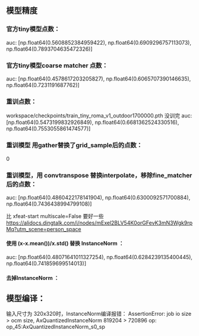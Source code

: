 ## 模型精度
### 官方tiny模型点数： 
auc: [np.float64(0.5608852384959422), np.float64(0.6909296757113073), np.float64(0.7893704635472326)]

### 官方tiny模型coarse matcher 点数：  
auc: [np.float64(0.4578617203205827), np.float64(0.6065707390146635), np.float64(0.7231191687762)]

### 重训点数：  
workspace/checkpoints/train_tiny_roma_v1_outdoor1700000.pth 没训完
auc: [np.float64(0.5473199832926849), np.float64(0.6681362524330516), np.float64(0.7553055861474577)]


### 重训模型 用gather替换了grid_sample后的点数：  
0

### 重训模型，用 convtranspose 替换interpolate，移除fine_matcher 后的点数：  
auc: [np.float64(0.4860422178141904), np.float64(0.6300092571700884), np.float64(0.7436438994799108)]

比 xfeat-start multiscale=False 要好一些 https://alidocs.dingtalk.com/i/nodes/mExel2BLV54K0orGFevK3mN3Wgk9rpMq?utm_scene=person_space

#### 使用 (x-x.mean())/x.std() 替换 InstanceNorm ：  
auc: [np.float64(0.48071641011327254), np.float64(0.6284239135400445), np.float64(0.741859699514013)]

#### 去掉InstanceNorm ：  



## 模型编译：  
输入尺寸为 320x320时，InstanceNorm编译报错：
AssertionError: job io size > ocm size, AxQuantizedInstanceNorm
    819204 > 720896
    op: op_45:AxQuantizedInstanceNorm_s0_sp